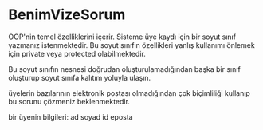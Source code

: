 # BenimVizeSorum
OOP'nin temel özelliklerini içerir.
Sisteme üye kaydı için bir soyut sınıf yazmanız istenmektedir.
Bu soyut sınıfın özellikleri yanlış kullanımı önlemek için 
private veya protected olabilmektedir.

Bu soyut sınıfın nesnesi doğrudan oluşturulamadığından 
başka bir sınıf oluşturup soyut sınıfa kalıtım yoluyla ulaşın.

üyelerin bazılarının elektronik postası olmadığından 
çok biçimliliği kullanıp  bu sorunu çözmeniz beklenmektedir.

bir üyenin bilgileri:
ad soyad id eposta 
